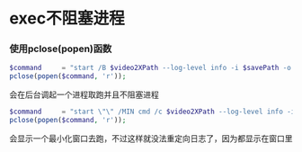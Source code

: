 # exec不阻塞进程

### 使用pclose(popen)函数

```php  
$command     = "start /B $video2XPath --log-level info -i $savePath -o $outputPath $wd $global -p libplacebo --libplacebo-shader anime4k-v4-b > $logPath 2>&1";
pclose(popen($command, 'r'));
```
会在后台调起一个进程取跑并且不阻塞进程

```php
$command     = "start \"\" /MIN cmd /c $video2XPath --log-level info -i $savePath -o $outputPath -w 2560 -h 1440 -p libplacebo --libplacebo-shader anime4k-v4-b";
pclose(popen($command, 'r'));
```
会显示一个最小化窗口去跑，不过这样就没法重定向日志了，因为都显示在窗口里
